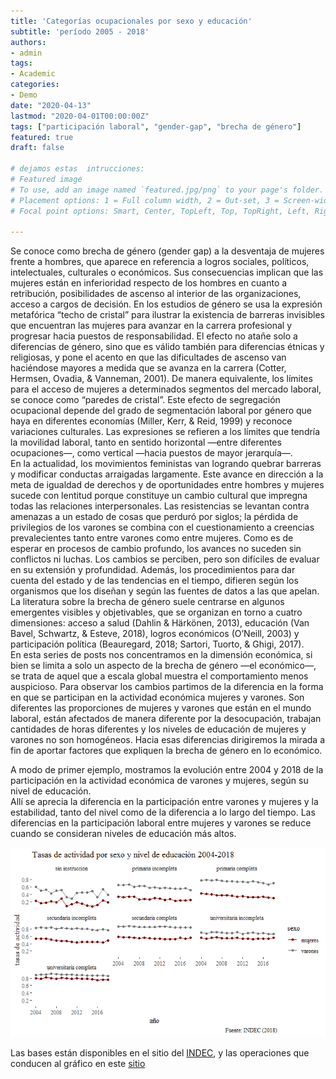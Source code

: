 ```yaml
---
title: 'Categorías ocupacionales por sexo y educación'
subtitle: 'período 2005 - 2018'
authors:
- admin
tags:
- Academic
categories:
- Demo
date: "2020-04-13"
lastmod: "2020-04-01T00:00:00Z"
tags: ["participación laboral", "gender-gap", "brecha de género"]
featured: true
draft: false

# dejamos estas  intrucciones:  
# Featured image
# To use, add an image named `featured.jpg/png` to your page's folder.
# Placement options: 1 = Full column width, 2 = Out-set, 3 = Screen-width
# Focal point options: Smart, Center, TopLeft, Top, TopRight, Left, Right, BottomLeft, Bottom, BottomRight

---
```


Se conoce como brecha de género (gender gap) a la desventaja de mujeres frente a hombres, que aparece en referencia a logros sociales, políticos, intelectuales, culturales o económicos. Sus consecuencias implican que las mujeres están en inferioridad respecto de los hombres en cuanto a retribución, posibilidades de ascenso al interior de las organizaciones, acceso a cargos de decisión. En los estudios de género se usa la expresión metafórica “techo de cristal” para ilustrar la existencia de barreras invisibles que encuentran las mujeres para  avanzar en la carrera profesional y progresar hacia puestos de responsabilidad. El efecto no atañe solo a diferencias de género, sino que es válido también para diferencias étnicas y religiosas, y pone el acento en que las dificultades de ascenso van haciéndose mayores a medida que se avanza en la carrera (Cotter, Hermsen, Ovadia, & Vanneman, 2001). De manera equivalente, los límites para el acceso de mujeres a determinados segmentos del mercado laboral, se conoce como “paredes de cristal”. Este efecto de segregación ocupacional depende del grado de segmentación laboral por género que haya en diferentes economías (Miller, Kerr, & Reid, 1999) y reconoce variaciones culturales. Las expresiones se refieren a los límites que tendría la movilidad laboral, tanto en sentido horizontal —entre diferentes ocupaciones—, como vertical —hacia puestos de mayor jerarquía—.  
En la actualidad, los movimientos feministas van logrando quebrar barreras y modificar conductas arraigadas largamente. Este avance en dirección a la meta de igualdad de derechos y de oportunidades entre hombres y mujeres sucede con lentitud porque constituye un cambio cultural que impregna todas las relaciones interpersonales. Las resistencias se levantan contra amenazas a un estado de cosas que perduró por siglos; la pérdida de privilegios de los varones se combina con el cuestionamiento a creencias prevalecientes tanto entre varones como entre mujeres. Como es de esperar en procesos de cambio profundo, los avances no suceden sin conflictos ni luchas. Los cambios se perciben, pero son difíciles de evaluar en su extensión y profundidad. Además, los procedimientos para dar cuenta del estado y de las tendencias en el tiempo, difieren según los organismos que los diseñan y según las fuentes de datos a las que apelan.  
La literatura sobre la brecha de género suele centrarse en algunos emergentes visibles y objetivables, que se organizan en torno a cuatro dimensiones: acceso a salud (Dahlin & Härkönen, 2013), educación (Van Bavel, Schwartz, & Esteve, 2018), logros económicos (O’Neill, 2003) y participación política (Beauregard, 2018; Sartori, Tuorto, & Ghigi, 2017).  
En esta series de posts nos concentramos en la dimensión económica, si bien se limita a solo un aspecto de la brecha de género —el económico—, se trata de aquel que a escala global muestra el comportamiento menos auspicioso. Para observar los cambios partimos de la diferencia en la forma en que se participan en la actividad económica mujeres y varones. Son diferentes las proporciones de  mujeres y varones que están en el mundo laboral, están afectados de manera diferente por la desocupación, trabajan cantidades de horas diferentes y los niveles de educación de mujeres y varones no son homogéneos. Hacia esas diferencias dirigiremos la mirada a fin de aportar factores que expliquen la brecha de género en lo económico. 

A modo de primer ejemplo, mostramos la evolución entre 2004 y 2018 de la participación en la actividad económica de varones y mujeres, según su nivel de educación.  
Allí se aprecia la diferencia en la participación entre varones y mujeres y la estabilidad, tanto del nivel como de la diferencia a lo largo del tiempo. Las diferencias en la participación laboral entre mujeres y varones se reduce cuando se consideran niveles de educación más altos.  

![png](tasas_por_sexo_educacion.png)



Las bases están disponibles en el sitio del [INDEC](https://www.indec.gob.ar/indec/web/Institucional-Indec-BasesDeDatos), y las operaciones que conducen al gráfico en este [sitio](https://github.com/ebologna/gender-gap/blob/master/tasas_de_actividad.pdf)
